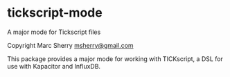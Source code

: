 # tickscript-mode
A major mode for Tickscript files

Copyright Marc Sherry <msherry@gmail.com>

This package provides a major mode for working with TICKscript, a DSL for
use with Kapacitor and InfluxDB.
